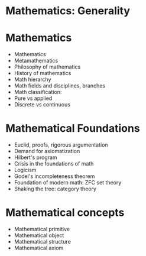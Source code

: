 # Mathematics: Generality

# Mathematics
  - Mathematics
  - Metamathematics
  - Philosophy of mathematics
  - History of mathematics
  - Math hierarchy
  - Math fields and disciplines, branches
  - Math classification:
  - Pure vs applied
  - Discrete vs continuous

# Mathematical Foundations
  - Euclid, proofs, rigorous argumentation
  - Demand for axiomatization
  - Hilbert's program
  - Crisis in the foundations of math
  - Logicism
  - Godel's incompleteness theorem
  - Foundation of modern  math: ZFC set theory
  - Shaking the tree: category theory

# Mathematical concepts
  - Mathematical primitive
  - Mathematical object
  - Mathematical structure
  - Mathematical axiom
